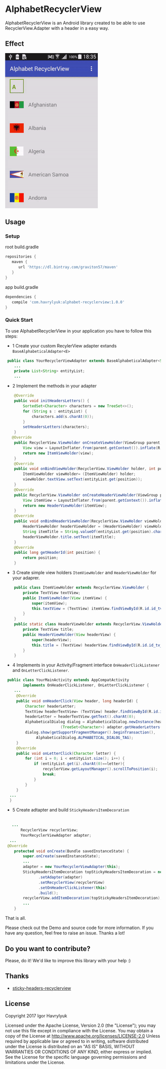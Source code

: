 # AlphabetRecyclerView
AlphabetRecyclerView is an Android library created to be able to use RecyclerView.Adapter with a header in a easy way.
## Effect
![](art/demo.gif)

## Usage

### Setup
root build.gradle
```groovy
repositories {
   maven {
      url 'https://dl.bintray.com/graviton57/maven'
   }
}

```
app build.gradle
```groovy
dependencies {
   compile 'com.havrylyuk:alphabet-recyclerview:1.0.0'
}
```

### Quick Start
To use AlphabetRecyclerView in your application you have to follow this steps:
* 1 Create your custom RecylerView adapter extands `BaseAlphabeticalAdapter<E>`
``` java
 public class YourRecyclerViewAdapter extends BaseAlphabeticalAdapter<String>{
    ...
    private List<String> entityList;
    ...
```
* 2 Implement the methods in your adapter
``` java
    @Override
    public void initHeadersLetters() {
        SortedSet<Character> characters = new TreeSet<>();
        for (String s : entityList) {
            characters.add(s.charAt(0));
        }
        setHeadersLetters(characters);
    }
   @Override
    public RecyclerView.ViewHolder onCreateViewHolder(ViewGroup parent, int viewType) {
        View view = LayoutInflater.from(parent.getContext()).inflate(R.layout.your_list_item, parent, false);
        return new ItemViewHolder(view);
    }
    @Override
    public void onBindViewHolder(RecyclerView.ViewHolder holder, int position) {
        ItemViewHolder viewHolder= (ItemViewHolder) holder;
        viewHolder.textView.setText(entityList.get(position));
    }
    @Override
    public RecyclerView.ViewHolder onCreateHeaderViewHolder(ViewGroup parent) {
        View itemView = LayoutInflater.from(parent.getContext()).inflate(R.layout.list_header, parent, false);
        return new HeaderViewHolder(itemView);
    }
    @Override
    public void onBindHeaderViewHolder(RecyclerView.ViewHolder viewHolder, int position) {
        HeaderViewHolder headerViewHolder = (HeaderViewHolder) viewHolder;
        String itemTitle = String.valueOf(entityList.get(position).charAt(0));
        headerViewHolder.title.setText(itemTitle);
    }
    @Override
    public long getHeaderId(int position) {
        return position;
    }
```

* 3 Create simple view holders `ItemViewHolder` and `HeaderViewHolder` for your adaprer.

``` java
    public class ItemViewHolder extends RecyclerView.ViewHolder {
        private TextView textView;
        public ItemViewHolder(View itemView) {
            super(itemView);
            this.textView = (TextView) itemView.findViewById(R.id.id_tv_item);
        }
    }
    public static class HeaderViewHolder extends RecyclerView.ViewHolder {
        private TextView title;
        public HeaderViewHolder(View headerView) {
            super(headerView);
            this.title = (TextView) headerView.findViewById(R.id.id_tv_head_item);
        }
    }
```
* 4 Implements in your Activity/Fragment interface `OnHeaderClickListener` and `OnLetterClickListener`.

``` java
 public class YourMainActivity extends AppCompatActivity
        implements OnHeaderClickListener, OnLetterClickListener {
    ...    
     @Override
     public void onHeaderClick(View header, long headerId) {
         Character headerLetter;
         TextView headerTextView= (TextView) header.findViewById(R.id.id_tv_head_item);
         headerLetter = headerTextView.getText().charAt(0);
         AlphabeticalDialog dialog = AlphabeticalDialog.newInstance(headerLetter,
                         (TreeSet<Character>) adapter.getHeaderLetters());
         dialog.show(getSupportFragmentManager().beginTransaction(),
              AlphabeticalDialog.ALPHABETICAL_DIALOG_TAG);
     }
     @Override
     public void onLetterClick(Character letter) {
         for (int i = 0; i < entityList.size(); i++) {
             if (entityList.get(i).charAt(0)==letter){
                 recyclerView.getLayoutManager().scrollToPosition(i);
                 break;
             }
         }
     }    
  ...      
  }
```
* 5 Create adtapter and build `StickyHeadersItemDecoration`
 ``` java
 
    ...
        RecyclerView recyclerView;
        YourRecyclerViewAdapter adapter;
   ...   
  @Override
     protected void onCreate(Bundle savedInstanceState) {
         super.onCreate(savedInstanceState);
         ...
         adapter = new YourRecyclerViewAdapter(this);
         StickyHeadersItemDecoration topStickyHeadersItemDecoration = new StickyHeadersBuilder()
                .setAdapter(adapter)
                .setRecyclerView(recyclerView)
                .setOnHeaderClickListener(this)
                .build();
         recyclerView.addItemDecoration(topStickyHeadersItemDecoration);
         ...
     }
```
That is all. 

Please check out the Demo and source code for more information. If you have any question, feel free to raise an issue. Thanks a lot!

Do you want to contribute?
--------------------------

Please, do it! We'd like to improve this library with your help :)

## Thanks
- [sticky-headers-recyclerview ](https://github.com/timehop/sticky-headers-recyclerview)

## License
   Copyright 2017 Igor Havrylyuk
   
   Licensed under the Apache License, Version 2.0 (the "License");
   you may not use this file except in compliance with the License.
   You may obtain a copy of the License at
       http://www.apache.org/licenses/LICENSE-2.0
   Unless required by applicable law or agreed to in writing, software
   distributed under the License is distributed on an "AS IS" BASIS,
   WITHOUT WARRANTIES OR CONDITIONS OF ANY KIND, either express or implied.
   See the License for the specific language governing permissions and
   limitations under the License.



